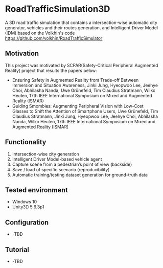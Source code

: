 # RoadTrafficSimulation3D
A 3D road traffic simulation that contains a intersection-wise automatic city generator, vehicles and their routes generation, and Intelligent Driver Model (IDM) based on the Volkhin's code https://github.com/volkhin/RoadTrafficSimulator

## Motivation
This project was motivated by SCPAR(Safety-Critical Peripheral Augmented Reality) project that results the papers below:
* Ensuring Safety in Augmented Reality from Trade-off Between Immersion and Situation Awareness, Jinki Jung, Hyeopwoo Lee, Jeehye Choi, Abhilasha Nanda, Uwe Grünefeld, Tim Claudius Stratmann, Wilko Heuten, 17th IEEE International Symposium on Mixed and Augmented Reality (ISMAR)
* Guiding Smombies: Augmenting Peripheral Vision with Low-Cost Glasses to Shift the Attention of Smartphone Users, Uwe Grünefeld, Tim Claudius Stratmann, Jinki Jung, Hyeopwoo Lee, Jeehye Choi, Abhilasha Nanda, Wilko Heuten, 17th IEEE International Symposium on Mixed and Augmented Reality (ISMAR)

## Functionality
1. Intersection-wise city generation
2. Intelligent Driver Model-based vehicle agent
3. Capture scene from a pedestrian’s point of view (backside)
4. Save / load of specific scenario (reproducibility)
5. Automatic training/testing dataset generation for ground-truth data

## Tested environment
* Windows 10
* Unity3D 5.6.3p1

## Configuration
* -TBD

## Tutorial
* -TBD


